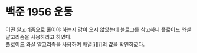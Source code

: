 # 백준 1956 운동

어떤 알고리즘으로 풀어야 하는지 감이 오지 않았는데 블로그를 참고하니 플로이드 와샬 알고리즘을 사용하라고 하였다.<br>
플로이드 와샬 알고리즘을 사용하여 배열[i][i]의 값을 확인하였다.
